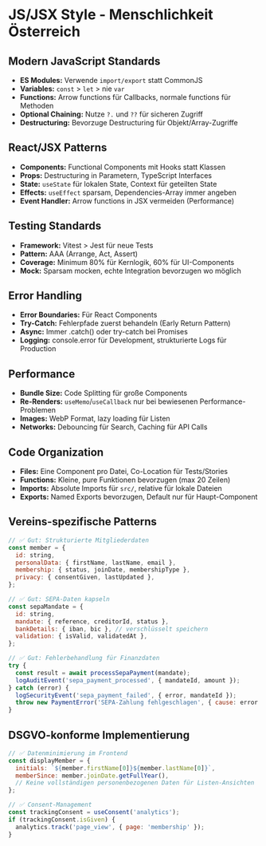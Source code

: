 # JS/JSX Style - Menschlichkeit Österreich

## Modern JavaScript Standards

- **ES Modules:** Verwende `import/export` statt CommonJS
- **Variables:** `const` > `let` > nie `var`
- **Functions:** Arrow functions für Callbacks, normale functions für Methoden
- **Optional Chaining:** Nutze `?.` und `??` für sicheren Zugriff
- **Destructuring:** Bevorzuge Destructuring für Objekt/Array-Zugriffe

## React/JSX Patterns

- **Components:** Functional Components mit Hooks statt Klassen
- **Props:** Destructuring in Parametern, TypeScript Interfaces
- **State:** `useState` für lokalen State, Context für geteilten State
- **Effects:** `useEffect` sparsam, Dependencies-Array immer angeben
- **Event Handler:** Arrow functions in JSX vermeiden (Performance)

## Testing Standards

- **Framework:** Vitest > Jest für neue Tests
- **Pattern:** AAA (Arrange, Act, Assert)
- **Coverage:** Minimum 80% für Kernlogik, 60% für UI-Components
- **Mock:** Sparsam mocken, echte Integration bevorzugen wo möglich

## Error Handling

- **Error Boundaries:** Für React Components
- **Try-Catch:** Fehlerpfade zuerst behandeln (Early Return Pattern)
- **Async:** Immer .catch() oder try-catch bei Promises
- **Logging:** console.error für Development, strukturierte Logs für Production

## Performance

- **Bundle Size:** Code Splitting für große Components
- **Re-Renders:** `useMemo`/`useCallback` nur bei bewiesenen Performance-Problemen
- **Images:** WebP Format, lazy loading für Listen
- **Networks:** Debouncing für Search, Caching für API Calls

## Code Organization

- **Files:** Eine Component pro Datei, Co-Location für Tests/Stories
- **Functions:** Kleine, pure Funktionen bevorzugen (max 20 Zeilen)
- **Imports:** Absolute Imports für `src/`, relative für lokale Dateien
- **Exports:** Named Exports bevorzugen, Default nur für Haupt-Component

## Vereins-spezifische Patterns

```javascript
// ✅ Gut: Strukturierte Mitgliederdaten
const member = {
  id: string,
  personalData: { firstName, lastName, email },
  membership: { status, joinDate, membershipType },
  privacy: { consentGiven, lastUpdated },
};

// ✅ Gut: SEPA-Daten kapseln
const sepaMandate = {
  id: string,
  mandate: { reference, creditorId, status },
  bankDetails: { iban, bic }, // verschlüsselt speichern
  validation: { isValid, validatedAt },
};

// ✅ Gut: Fehlerbehandlung für Finanzdaten
try {
  const result = await processSepaPayment(mandate);
  logAuditEvent('sepa_payment_processed', { mandateId, amount });
} catch (error) {
  logSecurityEvent('sepa_payment_failed', { error, mandateId });
  throw new PaymentError('SEPA-Zahlung fehlgeschlagen', { cause: error });
}
```

## DSGVO-konforme Implementierung

```javascript
// ✅ Datenminimierung im Frontend
const displayMember = {
  initials: `${member.firstName[0]}${member.lastName[0]}`,
  memberSince: member.joinDate.getFullYear(),
  // Keine vollständigen personenbezogenen Daten für Listen-Ansichten
};

// ✅ Consent-Management
const trackingConsent = useConsent('analytics');
if (trackingConsent.isGiven) {
  analytics.track('page_view', { page: 'membership' });
}
```

